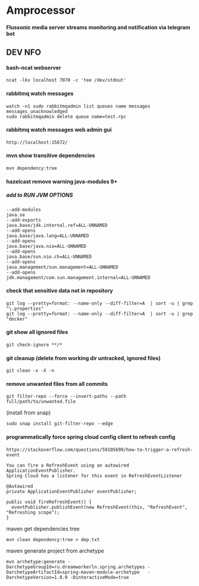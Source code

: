 # Amprocessor
#### Flussonic media server streams monitoring and notification via telegram bot

## DEV NFO

#### bash-ncat webserver
```
ncat -lkv localhost 7070 -c 'tee /dev/stdout'
```

#### rabbitmq watch messages
```
watch -n1 sudo rabbitmqadmin list queues name messages messages_unacknowledged
sudo rabbitmqadmin delete queue name=test.rpc
```

#### rabbitmq watch messages web admin gui
```
http://localhost:15672/
```

#### mvn show transitive dependencies
```
mvn dependency:tree
```
#### hazelcast remove warning java-modules 9+
##### add to RUN JVM OPTIONS
```
--add-modules
java.se
--add-exports
java.base/jdk.internal.ref=ALL-UNNAMED
--add-opens
java.base/java.lang=ALL-UNNAMED
--add-opens
java.base/java.nio=ALL-UNNAMED
--add-opens
java.base/sun.nio.ch=ALL-UNNAMED
--add-opens
java.management/sun.management=ALL-UNNAMED
--add-opens
jdk.management/com.sun.management.internal=ALL-UNNAMED
```

#### check that sensitive data not in repository
```
git log --pretty=format: --name-only --diff-filter=A  | sort -u | grep "\.properties"
git log --pretty=format: --name-only --diff-filter=A  | sort -u | grep "docker"
```

#### git show all ignored files
```
git check-ignore **/*
```

#### git cleanup (delete from working dir untracked, ignored files)
```
git clean -x -X -n
```



#### remove unwanted files from all commits
```
git filter-repo --force --invert-paths --path full/path/to/unwanted.file
``` 
(install from snap)
```
sudo snap install git-filter-repo --edge
```


#### programmatically force spring cloud config client to refresh config
```
https://stackoverflow.com/questions/59105699/how-to-trigger-a-refresh-event
```

```
You can fire a RefreshEvent using an autowired ApplicationEventPublisher. 
Spring Cloud has a listener for this event in RefreshEventListener

@Autowired
private ApplicationEventPublisher eventPublisher;

public void fireRefreshEvent() {
  eventPublisher.publishEvent(new RefreshEvent(this, "RefreshEvent", "Refreshing scope");
}
```


maven get dependencies tree
```
mvn clean dependency:tree > dep.txt
```

maven generate project from archetype
```
mvn archetype:generate -DarchetypeGroupId=ru.dreamworkerln.spring.archetypes -DarchetypeArtifactId=spring-maven-module-archetype   -DarchetypeVersion=1.0.0 -DinteractiveMode=true
```